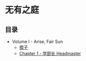 # 无有之庭



## 目录
- Volume I - Arise, Fair Sun
    - [楔子](卷一/楔子.md)
    - [Chapter 1 - 学部长 Headmaster](卷一/Chapter%201%20-%20学部长%20Headmaster.md)